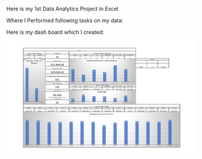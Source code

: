 Here is my 1st Data Analytics Project in Excel 

Where I Performed following tasks on my data:


Here is my dash board which I created:

<img src="Analysis project 1-1.jpg" width="600" height="300"/><br><br>

